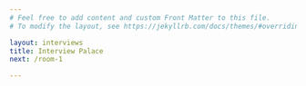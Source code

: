 ```yaml
---
# Feel free to add content and custom Front Matter to this file.
# To modify the layout, see https://jekyllrb.com/docs/themes/#overriding-theme-defaults

layout: interviews
title: Interview Palace
next: /room-1

---
```




